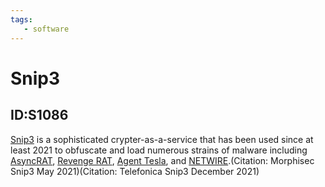 ```yaml
---
tags:
   - software
---
```

# Snip3
## ID:S1086
[Snip3](/mitre/software/S1086) is a sophisticated crypter-as-a-service that has been used since at least 2021 to obfuscate and load numerous strains of malware including [AsyncRAT](/mitre/software/S1087), [Revenge RAT](/mitre/software/S0379), [Agent Tesla](/mitre/software/S0331), and [NETWIRE](/mitre/software/S0198).(Citation: Morphisec Snip3 May 2021)(Citation: Telefonica Snip3 December 2021)
